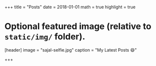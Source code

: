 +++
title = "Posts"
date = 2018-01-01
math = true
highlight = true

# Optional featured image (relative to `static/img/` folder).
[header]
image = "sajal-selfie.jpg"
caption = "My Latest Posts 😄"

+++
